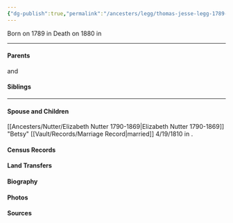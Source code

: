 ```yaml
---
{"dg-publish":true,"permalink":"/ancesters/legg/thomas-jesse-legg-1789-1880/","tags":["Thomas-Jesse-Legg"]}
---
```


Born on  1789 in <!-- link to place -->
Death on 1880 in <!-- link to place -->

---
#### Parents

<!-- Link to father --> and <!-- Link to mother-->
#### Siblings
<!-- Link to sibling -->

---
#### Spouse and Children
[[Ancesters/Nutter/Elizabeth Nutter 1790-1869\|Elizabeth Nutter 1790-1869]] "Betsy" [[Vault/Records/Marriage Record\|married]] 4/19/1810 in <!-- link to place -->.
<!-- Link to child -->

#### Census Records

#### Land Transfers

#### Biography

#### Photos

#### Sources


